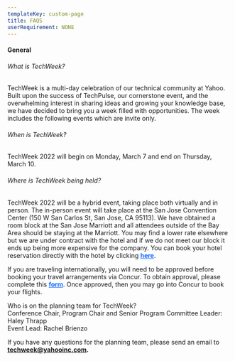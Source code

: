 ```yaml
---
templateKey: custom-page
title: FAQS
userRequirement: NONE
---
```

#### General

###### What is TechWeek?

TechWeek is a multi-day celebration of our technical community at Yahoo. Built upon the success of TechPulse, our cornerstone event, and the overwhelming interest in sharing ideas and growing your knowledge base, we have decided to bring you a week filled with opportunities. The week includes the following events which are invite only.

###### When is TechWeek?

TechWeek 2022 will begin on Monday, March 7 and end on Thursday, March 10.

###### Where is TechWeek being held?

TechWeek 2022 will be a hybrid event, taking place both virtually and in person. The in-person event will take place at the San Jose Convention Center (150 W San Carlos St, San Jose, CA 95113). We have obtained a room block at the San Jose Marriott and all attendees outside of the Bay Area should be staying at the Marriott. You may find a lower rate elsewhere but we are under contract with the hotel and if we do not meet our block it ends up being more expensive for the company. You can book your hotel reservation directly with the hotel by clicking <a href="https://www..." target="_blank" style="color:#0f69ff"><b>here</b></a>.

If you are traveling internationally, you will need to be approved before booking your travel arrangements via Concur. To obtain approval, please complete this <a href="https://www..." target="_blank" style="color:#0f69ff"><b>form</b></a>. Once approved, then you may go into Concur to book your flights.

Who is on the planning team for TechWeek?\
Conference Chair, Program Chair and Senior Program Committee Leader: Haley Thrapp\
Event Lead: Rachel Brienzo

If you have any questions for the planning team, please send an email to <a href = "mailto: techweek@yahooinc.com" style="color:#0f69ff"><b>techweek@yahooinc.com.</b></a>